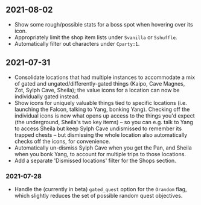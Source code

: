 ## 2021-08-02
- Show some rough/possible stats for a boss spot when hovering over its icon.
- Appropriately limit the shop item lists under `Svanilla` or `Sshuffle`.
- Automatically filter out characters under `Cparty:1`.

## 2021-07-31
- Consolidate locations that had multiple instances to accommodate a mix of
  gated and ungated/differently-gated things (Kaipo, Cave Magnes, Zot, Sylph
  Cave, Sheila); the value icons for a location can now be individually gated
  instead.
- Show icons for uniquely valuable things tied to specific locations (i.e.
  launching the Falcon, talking to Yang, bonking Yang). Checking off the
  individual icons is now what opens up access to the things you'd expect (the
  underground, Sheila's two key items) – so you can e.g. talk to Yang to access
  Sheila but keep Sylph Cave undismissed to remember its trapped chests – but
  dismissing the whole location also automatically checks off the icons, for
  convenience.
- Automatically un-dismiss Sylph Cave when you get the Pan, and Sheila when you
  bonk Yang, to account for multiple trips to those locations.
- Add a separate 'Dismissed locations' filter for the Shops section.

### 2021-07-28
- Handle the (currently in beta) `gated_quest` option for the `Orandom` flag,
  which slightly reduces the set of possible random quest objectives.
